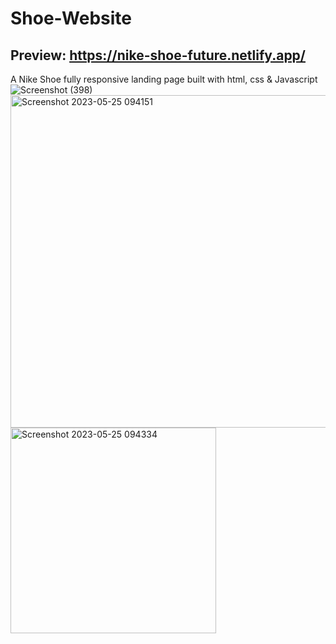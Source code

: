 # Shoe-Website
## Preview: https://nike-shoe-future.netlify.app/
A Nike Shoe fully responsive landing page built with html, css &amp;  Javascript
![Screenshot (398)](https://github.com/YannKamche/Shoe-Website/assets/122357201/135bc1b5-530a-43d1-a7ac-eb016e714cf0)
<img width="532" alt="Screenshot 2023-05-25 094151" src="https://github.com/YannKamche/Shoe-Website/assets/122357201/561deeb6-32b0-4a7c-9d63-7ce163ca1104">
<img width="329" alt="Screenshot 2023-05-25 094334" src="https://github.com/YannKamche/Shoe-Website/assets/122357201/0e570eea-2403-41a5-bfbc-ade2ac183054">

